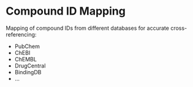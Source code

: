 # Compound ID Mapping

Mapping of compound IDs from different databases for accurate cross-referencing:
- PubChem
- ChEBI
- ChEMBL
- DrugCentral
- BindingDB
- ...

